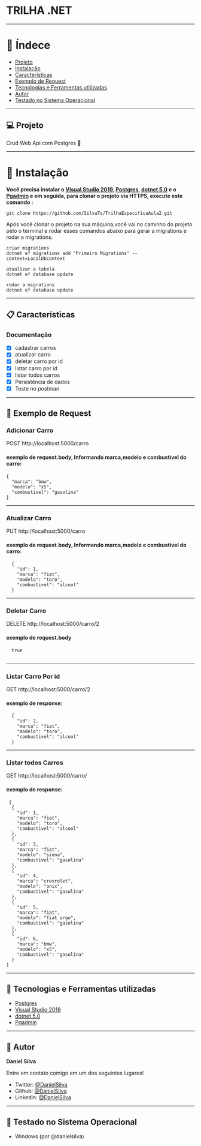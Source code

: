 # TRILHA .NET

---

# :pushpin: Índece

- [Projeto](#-Projeto)
- [Instalação](#construction_worker-instalação)
- [Características](#-Características)
- [Exemplo de Request](#-Exemplo-de-Request)
- [Tecnologias e Ferramentas utilizadas](#-tecnologias-e-ferramentas-utilizadas)
- [Autor](#-Autor)
- [Testado no Sistema Operacional](#-Testado-no-Sistema-Operacional)

---

## 💻 Projeto

 Crud Web Api com Postgres 🚀

---

# :construction_worker: Instalação

**Você precisa instalar o [Visual Studio 2019](https://visualstudio.microsoft.com/pt-br/vs/community/), [Postgres](https://www.postgresql.org/download/), [dotnet 5.0](https://dotnet.microsoft.com/download/dotnet/5.0) e o [Pgadmin](https://www.pgadmin.org/download/) e em seguida, para clonar o projeto via HTTPS, execute este comando :**

```
git clone https://github.com/SilvaTs/TrilhaEspecificaAula2.git
```

Após você clonar o projeto na sua máquina,você vai no caminho do projeto pelo
o terminal e rodar esses comandos abaixo para gerar a migrations e rodar
a migrations.

```
criar migrations
dotnet ef migrations add "Primeiro Migrations" --context=LocalDbContext

atualizar a tabela
dotnet ef database update

rodar a migrations
dotnet ef database update
```

---

## 📋 Características

### Documentação

- [x] cadastrar carros
- [x] atualizar carro
- [x] deletar carro por id
- [x] listar carro por id
- [x] listar todos carros
- [x] Persistência de dados
- [x] Teste no postman

---

## 🚀 Exemplo de Request

### Adicionar Carro
POST http://localhost:5000/carro

#### exemplo de request.body, Informando marca,modelo e combustivel do carro:
```
{
  "marca": "bmw",
  "modelo": "x5",
  "combustivel": "gasolina"
}
```
<hr/>

### Atualizar Carro

PUT http://localhost:5000/carro
   
#### exemplo de request.body, Informando marca,modelo e combustivel do carro: 
```
  {
    "id": 1,
    "marca": "fiat",
    "modelo": "toro",
    "combustivel": "alcool"
  }
 ```
 <hr/>
 
 ### Deletar Carro

 DELETE http://localhost:5000/carro/2
   
#### exemplo de request.body
```
  true
  
 ``` 

  <hr/>

  ### Listar Carro Por id

GET http://localhost:5000/carro/2
   
#### exemplo de response: 
```
  {
    "id": 2,
    "marca": "fiat",
    "modelo": "toro",
    "combustivel": "alcool"
  }
 ``` 
 <hr />

 ### Listar todos Carros
 GET http://localhost:5000/carro/
   
#### exemplo de response: 
```
 [
  {
    "id": 1,
    "marca": "fiat",
    "modelo": "toro",
    "combustivel": "alcool"
  },
  {
    "id": 3,
    "marca": "fiat",
    "modelo": "siena",
    "combustivel": "gasolina"
  },
  {
    "id": 4,
    "marca": "crevrolet",
    "modelo": "onix",
    "combustivel": "gasolina"
  },
  {
    "id": 5,
    "marca": "fiat",
    "modelo": "fiat argo",
    "combustivel": "gasolina"
  },
  {
    "id": 6,
    "marca": "bmw",
    "modelo": "x5",
    "combustivel": "gasolina"
  }
]
 ```
  
---

## 🚀 Tecnologias e Ferramentas utilizadas

- [Postgres](https://www.postgresql.org/download/)
- [Visual Studio 2019](https://visualstudio.microsoft.com/pt-br/vs/community/)
- [dotnet 5.0](https://dotnet.microsoft.com/download/dotnet/5.0)
- [Pgadmin](https://www.pgadmin.org/download/)

---

## 👤 Autor

**Daniel Silva**

Entre em contato comigo em um dos seguintes lugares!

- Twitter: [@DanielSilva](https://twitter.com/danielsilvatsi)
- Github: [@DanielSilva](https://github.com/SilvaTs)
- Linkedin: [@DanielSilva](https://www.linkedin.com/in/daniel-silva-tsi/)

---

## 🧪 Testado no Sistema Operacional

- Windows (por @danielsilva)
